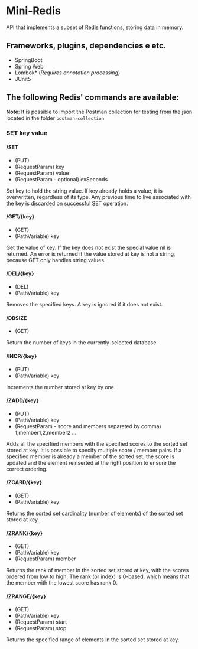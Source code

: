 # Mini-Redis

API that implements a subset of Redis functions, storing data in memory.

## Frameworks, plugins, dependencies e etc.

- SpringBoot
- Spring Web
- Lombok* (*Requires annotation processing*)
- JUnit5

## The following Redis' commands are available:

**Note**: It is possible to import the Postman collection for testing from the json located in the folder `postman-collection`

###  SET key value

#### /SET

- (PUT)
- (RequestParam) key
- (RequestParam) value
- (RequestParam - optional) exSeconds

Set key to hold the string value. If key already holds a value, it is overwritten, regardless of its type. Any previous time to live associated with the key is discarded on successful SET operation.

#### /GET/{key}

- (GET)
- (PathVariable) key

Get the value of key. If the key does not exist the special value nil is returned. An error is returned if the value stored at key is not a string, because GET only handles string values.

#### /DEL/{key}

- (DEL)
- (PathVariable) key

Removes the specified keys. A key is ignored if it does not exist.

#### /DBSIZE

- (GET)

Return the number of keys in the currently-selected database.

#### /INCR/{key}

- (PUT)
- (PathVariable) key

Increments the number stored at key by one.

#### /ZADD/{key}

- (PUT)
- (PathVariable) key
- (RequestParam - score and members separeted by comma) 1,member1,2,member2 ...

Adds all the specified members with the specified scores to the sorted set stored at key. It is possible to specify multiple score / member pairs. If a specified member is already a member of the sorted set, the score is updated and the element reinserted at the right position to ensure the correct ordering.

#### /ZCARD/{key}

- (GET)
- (PathVariable) key

Returns the sorted set cardinality (number of elements) of the sorted set stored at key.

#### /ZRANK/{key}

- (GET)
- (PathVariable) key
- (RequestParam) member

Returns the rank of member in the sorted set stored at key, with the scores ordered from low to high. The rank (or index) is 0-based, which means that the member with the lowest score has rank 0.

#### /ZRANGE/{key}

- (GET)
- (PathVariable) key
- (RequestParam) start
- (RequestParam) stop

Returns the specified range of elements in the sorted set stored at key.